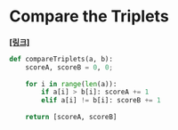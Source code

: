 # Compare the Triplets

**[[링크]](https://www.hackerrank.com/challenges/compare-the-triplets/problem?utm_campaign=challenge-recommendation&utm_medium=email&utm_source=24-hour-campaign)**

``` python
def compareTriplets(a, b):
    scoreA, scoreB = 0, 0;    
    
    for i in range(len(a)):
        if a[i] > b[i]: scoreA += 1
        elif a[i] != b[i]: scoreB += 1
        
    return [scoreA, scoreB]
```

